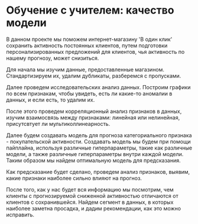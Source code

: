 # Обучение с учителем: качество модели
В данном проекте мы поможем интернет-магазину 'В один клик' сохранить активность постоянных клиентов, путем подготовки персонализированных предложений для клиентов, чья активность по нашему прогнозу, может снизиться.

Для начала мы изучим данные, предоставленные магазином. Стандартизируем их, удалим дубликаты, разберемся с пропусками.

Далее проведем исследовательских анализ данных. Построим графики по всем признакам, чтобы увидеть, есть ли какие-то аномалии в данных, и если есть, то удалим их.

После этого проведем корреляционный анализ признаков в данных, изучим взаимосвязь между признаками: линейная или нелинейная, присутсвтует ли мультиколлинеарность.

Далее будем создавать модель для прогноза категориального признака - покупательской активности. Создавать модель мы будем при помощи пайплайна, используя различные гиперпараметры, такие как различные модели, а также различные гиперпараметры внутри каждой модели. Таким образом мы найдем оптимальную модель для предсказания.

Как предсказание будет сделано, проведем анализ признаков, выявим, какие признаки наиболее сильно влияют на прогноз.

После того, как у нас будет вся информацию мы посмотрим, чем клиенты с прогнозируемой сниженной активностью отличаются от клиентов с сохранившейся. Найдем сегмент в данных, в которых наиболее заметна просадка, и дадим рекомендации, как это можно исправить.